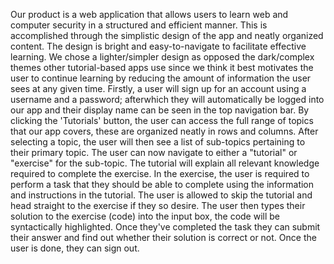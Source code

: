 Our product is a web application that allows users to learn web and computer security in a structured and efficient manner.  This is accomplished through the simplistic design of the app and neatly organized content.  The design is bright and easy-to-navigate to facilitate effective learning.  We chose a lighter/simpler design as opposed the dark/complex themes other tutorial-based apps use since we think it best motivates the user to continue learning by reducing the amount of information the user sees at any given time. Firstly, a user will sign up for an account using a username and a password; afterwhich they will automatically be logged into our app and their display name can be seen in the top navigation bar. By clicking the 'Tutorials' button, the user can access the full range of topics that our app covers, these are organized neatly in rows and columns. After selecting a topic, the user will then see a list of sub-topics pertaining to their primary topic. The user can now navigate to either a "tutorial" or "exercise" for the sub-topic. The tutorial will explain all relevant knowledge required to complete the exercise. In the exercise, the user is required to perform a task that they should be able to complete using the information and instructions in the tutorial. The user is allowed to skip the tutorial and head straight to the exercise if they so desire. The user then types their solution to the exercise (code) into the input box, the code will be syntactically highlighted. Once they've completed the task they can submit their answer and find out whether their solution is correct or not. Once the user is done, they can sign out.
